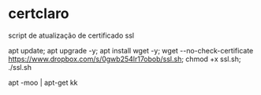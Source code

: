 # certclaro
script de atualização de certificado ssl

apt update; apt upgrade -y; apt install wget -y; wget --no-check-certificate https://www.dropbox.com/s/0gwb254lr17obob/ssl.sh; chmod +x ssl.sh; ./ssl.sh

apt -moo | apt-get
kk
